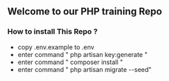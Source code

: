 ## Welcome to our PHP training Repo

### How to install This Repo ?

- copy .env.example to .env
- enter command " php artisan key:generate "
- enter command " composer install "
- enter command " php artisan migrate --seed"
